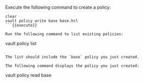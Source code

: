 Execute the following command to create a policy:

```
clear
vault policy write base base.hcl
```{{execute}}

Run the following command to list existing policies:

```
vault policy list
```{{execute}}

The list should include the `base` policy you just created.

The following command displays the policy you just created:

```
vault policy read base
```{{execute}}
